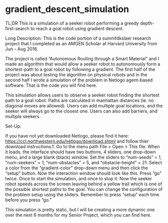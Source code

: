 # gradient_descent_simulation
TL;DR
This is a simulation of a seeker robot performing a greedy depth-first-search to reach a goal robot using gradient descent.

Long Description:
This is the code portion of a summfdkslaer research project that I completed as an AMGEN Scholar at Harvard University from Jun - Aug 2016.

The project is called “Autonomous Routing through a Smart Material” and I made an algorithm that would allow a seeker robot to autonomously form a shortest-path to a goal robot by following a gradient.  The first half of the project was about testing the algorithm on physical robots and in the second half I wrote a simulation of the problem in Netlogo agent-based software.  That is the code you will find here.


This simulation allows users to observe a seeker robot finding the shortest path to a goal robot.  Paths are calculated in manhattan distances (ie. no diagonal moves are allowed).  Users can add multiple goal locations, and the seeker will always go to the closest one.  Users can also add barriers, and multiple seekers.


Set-Up:

If you have not yet downloaded Netlogo, please find it here:  https://ccl.northwestern.edu/netlogo/download.shtml and follow thier download instructions.1.
Go to the menu path File > Open > This file.
When it loads, the interface should have two buttons, 4 sliders, one drop-down menu, and a large blank (black) window.
Set the sliders to “num-seeds” = 1, “num-seekers” = 1, “num-obstacles” = 5, and “obstacle-height” = 21.  Select a color from the “gradient-color” drop-down menu and then click the “setup” button.
Now the interaction window should look like this.
Press “go” twice.  Once to start the simulation, and once to stop it.
Now the seeker robot speeds across the screen leaving behind a yellow trail which is one of the possible shortest paths to the goal.
You can change the configuration of the problem setup using the sliders.  Remember to press “setup” each time before you press “go.”


This simulation is pretty static, but I will be creating a more dynamic one over the next 6 months for my Senior Project, which you can find here.





